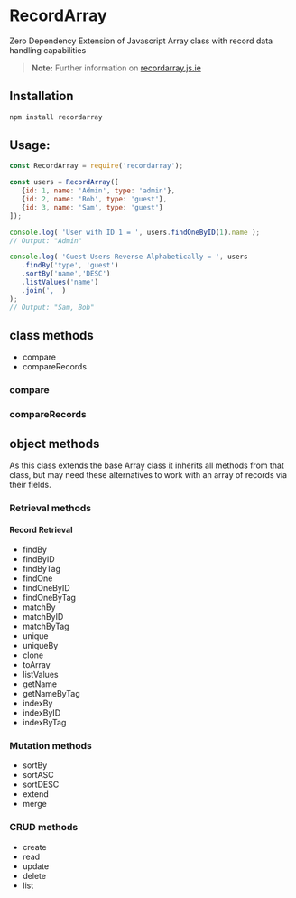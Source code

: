 # RecordArray
Zero Dependency Extension of Javascript Array class with record data handling capabilities
> **Note:** Further information on <a href="https://recordarray.js.ie/" target="_blank">recordarray.js.ie</a>

## Installation

```bash
npm install recordarray
```

## **Usage:**
 ```javascript
const RecordArray = require('recordarray');

const users = RecordArray([
	{id: 1, name: 'Admin', type: 'admin'},
	{id: 2, name: 'Bob', type: 'guest'},
	{id: 3, name: 'Sam', type: 'guest'}
]);

console.log( 'User with ID 1 = ', users.findOneByID(1).name );
// Output: "Admin"

console.log( 'Guest Users Reverse Alphabetically = ', users
	.findBy('type', 'guest')
	.sortBy('name','DESC')
	.listValues('name')
	.join(', ')
);
// Output: "Sam, Bob"

```


## class methods
- compare
- compareRecords

### compare
### compareRecords

## object methods
As this class extends the base Array class it inherits all methods from that class, but may need these alternatives to work with an array of records via their fields.

### Retrieval methods
#### Record Retrieval
- findBy
- findByID
- findByTag
- findOne
- findOneByID
- findOneByTag
- matchBy
- matchByID
- matchByTag
- unique
- uniqueBy
- clone
- toArray
- listValues
- getName
- getNameByTag
- indexBy
- indexByID
- indexByTag

### Mutation methods
- sortBy
- sortASC
- sortDESC
- extend
- merge

### CRUD methods
- create
- read
- update
- delete
- list
